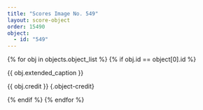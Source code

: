 ```yaml
---
title: "Scores Image No. 549"
layout: score-object
order: 15490
object:
  - id: "549"
---
```


{% for obj in objects.object_list %}
{% if obj.id == object[0].id %}

{{ obj.extended_caption }}

{{ obj.credit }} {.object-credit}

{% endif %}
{% endfor %}
